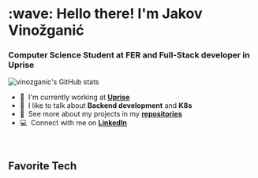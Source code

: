 <h1 align="left" id="macropower-title">:wave: Hello there! I'm Jakov Vinožganić</h1>
<h3 align="left">Computer Science Student at FER and Full-Stack developer in Uprise</h3>

![vinozganic's GitHub stats](https://github-readme-stats.vercel.app/api?username=vinozganic&show_icons=true)

- :office: &nbsp;I'm currently working at **[Uprise]**
- :speech_balloon: &nbsp;I like to talk about **Backend development** and **K8s**
- :book: &nbsp;See more about my projects in my **[repositories]**
- :computer: &nbsp;Connect with me on **[LinkedIn]**

<br>

<h2 align="left" id="macropower-tech">Favorite Tech</h2>

<!-- prettier-ignore-end -->

<!-- links -->

[Uprise]: https://www.uprise.hr "Uprise.hr"
[issues page]: https://github.com/vinozganic/vinozganic/issues "MacroPower/issues"
[linkedin]: https://linkedin.com/in/jakov-vinožganić-06aa3b139 "Jakov Vinožganić LinkedIn"
[repositories]: https://github.com/vinozganic?tab=repositories "My Repositories"
